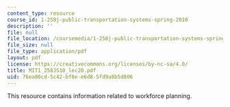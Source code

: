 ```yaml
---
content_type: resource
course_id: 1-258j-public-transportation-systems-spring-2010
description: ''
file: null
file_location: /coursemedia/1-258j-public-transportation-systems-spring-2010/76ea80cd5c42bf8ee6d85fd9a8b5d806_MIT1_258JS10_lec20.pdf
file_size: null
file_type: application/pdf
layout: pdf
license: https://creativecommons.org/licenses/by-nc-sa/4.0/
title: MIT1_258JS10_lec20.pdf
uid: 76ea80cd-5c42-bf8e-e6d8-5fd9a8b5d806
---
```

This resource contains information related to workforce planning. 